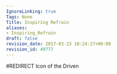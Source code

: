 ```yaml
---
IgnoreLinking: true
Tags: None
Title: Inspiring Refrain
aliases:
- Inspiring_Refrain
draft: false
revision_date: 2017-03-23 10:24:27+00:00
revision_id: 49777
---
```


#REDIRECT Icon of the Driven